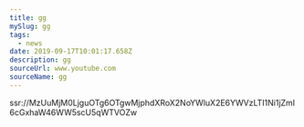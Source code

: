 ```yaml
---
title: gg
mySlug: gg
tags:
  - news
date: 2019-09-17T10:01:17.658Z
description: gg
sourceUrl: www.youtube.com
sourceName: gg
---
```

ssr://MzUuMjM0LjguOTg6OTgwMjphdXRoX2NoYWluX2E6YWVzLTI1Ni1jZmI6cGxhaW46WW5scU5qWTVOZw

